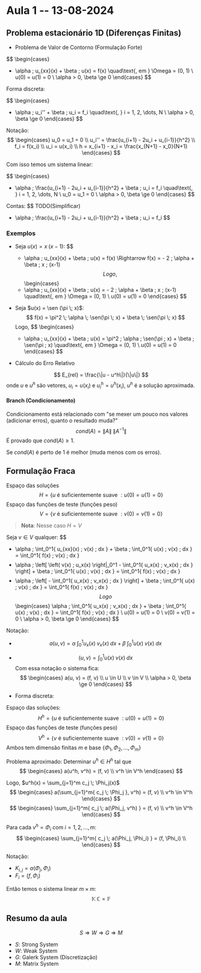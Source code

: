# Aula 1 -- 13-08-2024

## Problema estacionário 1D (Diferenças Finitas)

* Problema de Valor de Contorno (Formulação Forte)

$$ \begin{cases}
  - \alpha \; u_{xx}(x) + \beta \; u(x) = f(x)
    \quad\text{, em } \Omega = (0, 1) \\
  u(0) = u(1) = 0 \\
  \alpha > 0, \beta \ge 0
\end{cases} $$

Forma discreta:

$$ \begin{cases}
  - \alpha \; u_i'' + \beta \; u_i = f_i
    \quad\text{, } i = 1, 2, \dots, N \\
  \alpha > 0, \beta \ge 0
\end{cases} $$

Notação:
$$ \begin{cases}
  u_0 = u_1 = 0 \\
  u_i'' = \frac{u_{i+1} - 2u_i + u_{i-1}}{h^2} \\
  f_i = f(x_i) \\
  u_i = u(x_i) \\
  h = x_{i+1} - x_i = \frac{x_{N+1} - x_0}{N+1}
\end{cases} $$

Com isso temos um sistema linear:

$$ \begin{cases}
  - \alpha \; \frac{u_{i+1} - 2u_i + u_{i-1}}{h^2} + \beta \; u_i = f_i
    \quad\text{, } i = 1, 2, \dots, N \\
  u_0 = u_1 = 0 \\
  \alpha > 0, \beta \ge 0
\end{cases} $$

Contas:
$$
  TODO(Simplificar)
  - \alpha \; \frac{u_{i+1} - 2u_i + u_{i-1}}{h^2} + \beta \; u_i = f_i
$$

### Exemplos

* Seja $u(x) = x \; (x-1)$:
$$
  - \alpha \; u_{xx}(x) + \beta \; u(x) = f(x)
  \Rightarrow
  f(x) = - 2 \; \alpha + \beta \; x \; (x-1)
$$
Logo,
$$ \begin{cases}
  - \alpha \; u_{xx}(x) + \beta \; u(x) = - 2 \; \alpha + \beta \; x \; (x-1)
    \quad\text{, em } \Omega = (0, 1) \\
  u(0) = u(1) = 0
\end{cases} $$

* Seja $u(x) = \sen (\pi \; x)$:
$$
  f(x) = \pi^2 \; \alpha \; \sen(\pi \; x) + \beta \; \sen(\pi \; x)
$$
Logo,
$$ \begin{cases}
  - \alpha \; u_{xx}(x) + \beta \; u(x) = \pi^2 \; \alpha \; \sen(\pi \; x) + \beta \; \sen(\pi \; x)
    \quad\text{, em } \Omega = (0, 1) \\
  u(0) = u(1) = 0
\end{cases} $$

* Cálculo do Erro Relativo

$$
  E_{rel} = \frac{\|u - u^h\|}{\|u\|}
$$
onde $u$ e $u^h$ são vetores,
$u_i = u(x_i)$ e $u^h_i = u^h(x_i)$,
$u^h$ é a solução aproximada.

#### Branch (Condicionamento)

Condicionamento está relacionado com
"se mexer um pouco nos valores (adicionar erros),
quanto o resultado muda?"
$$
  cond(A) = \|A\| \; \|A^{-1}\|
$$
É provado que $cond(A) \ge 1$.

Se $cond(A)$ é perto de $1$ é melhor
(muda menos com os erros).

## Formulação Fraca

Espaço das soluções
$$
  H = \{
    u \text{ é suficientemente suave } : u(0) = u(1) = 0
  \}
$$
Espaço das funções de teste (funções peso)
$$
  V = \{
    v \text{ é suficientemente suave } : v(0) = v(1) = 0
  \}
$$

> **Nota**: Nesse caso $H = V$

Seja $v \in V$ qualquer:
$$
  - \alpha \; \int_0^1{ u_{xx}(x) \; v(x) \; dx } + \beta \; \int_0^1{ u(x) \; v(x) \; dx } = \int_0^1{ f(x) \; v(x) \; dx }
$$ $$
  - \alpha \; \left[ \left( v(x) \; u_x(x) \right|_0^1 - \int_0^1{ u_x(x) \; v_x(x) \; dx } \right] + \beta \; \int_0^1{ u(x) \; v(x) \; dx } = \int_0^1{ f(x) \; v(x) \; dx }
$$ $$
  - \alpha \; \left[ - \int_0^1{ u_x(x) \; v_x(x) \; dx } \right] + \beta \; \int_0^1{ u(x) \; v(x) \; dx } = \int_0^1{ f(x) \; v(x) \; dx }
$$
Logo
$$ \begin{cases}
  \alpha \; \int_0^1{ u_x(x) \; v_x(x) \; dx } + \beta \; \int_0^1{ u(x) \; v(x) \; dx } = \int_0^1{ f(x) \; v(x) \; dx } \\
  u(0) = u(1) = 0 \\
  v(0) = v(1) = 0 \\
  \alpha > 0, \beta \ge 0
\end{cases} $$

Notação:
* $$
  a(u, v) =
  \alpha \; \int_0^1{ u_x(x) \; v_x(x) \; dx } + \beta \; \int_0^1{ u(x) \; v(x) \; dx }
$$
* $$
  (u, v) =
  \int_0^1{ u(x) \; v(x) \; dx }
$$
Com essa notação o sistema fica:
$$ \begin{cases}
  a(u, v) = (f, v) \\
  u \in U \\
  v \in V \\
  \alpha > 0, \beta \ge 0
\end{cases} $$

* Forma discreta:

Espaço das soluções:
$$
  H^h = \{
    u \text{ é suficientemente suave } : u(0) = u(1) = 0
  \}
$$
Espaço das funções de teste (funções peso)
$$
  V^h = \{
    v \text{ é suficientemente suave } : v(0) = v(1) = 0
  \}
$$
Ambos tem dimensão finitas $m$ e base $\{ \Phi_1, \Phi_2, \dots, \Phi_m\}$

Problema aproximado:
Determinar $u^h \in H^h$ tal que
$$ \begin{cases}
  a(u^h, v^h) = (f, v) \\
  v^h \in V^h
\end{cases} $$

Logo, $u^h(x) = \sum_{j=1}^m c_j \; \Phi_j(x)$
$$ \begin{cases}
  a(\sum_{j=1}^m{ c_j \; \Phi_j }, v^h) = (f, v) \\
  v^h \in V^h
\end{cases} $$ $$ \begin{cases}
  \sum_{j=1}^m{ c_j \; a(\Phi_j, v^h) } = (f, v) \\
  v^h \in V^h
\end{cases} $$

Para cada $v^h = \Phi_i$ com $i = 1, 2, \dots, m$:
$$ \begin{cases}
  \sum_{j=1}^m{ c_j \; a(\Phi_j, \Phi_i) } = (f, \Phi_i) \\
\end{cases} $$

Notação:
* $K_{i,j} = a(\Phi_j, \Phi_i)$
* $F_i = (f, \Phi_i)$

Então temos o sistema linear $m \times m$:
$$
  \mathbb{K} \; \mathbb{C} = \mathbb{F}
$$

## Resumo da aula

$$
S \Rightarrow W \Rightarrow G \Rightarrow M
$$

* $S$: Strong System
* $W$: Weak   System
* $G$: Galerk System (Discretização)
* $M$: Matrix System
